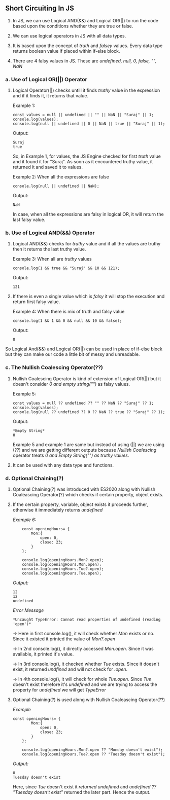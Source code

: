 ## Short Circuiting In JS

1. In JS, we can use Logical AND(&&) and Logical OR(||) to run the code based upon the conditions whether they are true or false.

2. We can use logical operators in JS with all data types.
3. It is based upon the concept of _truth_ and _falsey_ values. Every data type returns boolean value if placed within if-else block.
4. There are 4 falsy values in JS. These are _undefined, null, 0, false, "", NaN_

### a. Use of Logical OR(||) Operator

1.  Logical Operator(||) checks untill it finds _truthy_ value in the expression and if it finds it, it returns that value.

    Example 1:

        const values = null || undefined || "" || NaN || "Suraj" || 1;
        console.log(values);
        console.log(null || undefined || 0 || NaN || true || "Suraj" || 1);

    Output:

        Suraj
        true

    So, in Example 1, for values, the JS Engine checked for first _truth_ value and it found it for "Suraj". As soon as it encountered truthy value, it returned it and saved it to values.

    Example 2: When all the expressions are false

        console.log(null || undefined || NaN);

    Output:

        NaN

    In case, when all the expressions are falsy in logical OR, it will return the last falsy value.

### b. Use of Logical AND(&&) Operator

1.  Logical AND(&&) checks for _truthy_ value and if all the values are truthy then it returns the last truthy value.

    Example 3: When all are _truthy_ values

        console.log(1 && true && "Suraj" && 10 && 121);

    Output:

        121

2.  If there is even a single value which is _falsy_ it will stop the execution and return first falsy value.

    Example 4: When there is mix of truth and falsy value

        console.log(1 && 1 && 0 && null && 10 && false);

    Output:

        0

So Logical And(&&) and Logical OR(||) can be used in place of if-else block but they can make our code a little bit of messy and unreadable.

### c. The Nullish Coalescing Operator(??)

1.  Nullish Coalescing Operator is kind of extension of Logical OR(||) but it doesn't consider _0 and empty string("")_ as falsy values.

    Example 5:

        const values = null ?? undefined ?? "" ?? NaN ?? "Suraj" ?? 1;
        console.log(values);
        console.log(null ?? undefined ?? 0 ?? NaN ?? true ?? "Suraj" ?? 1);

    Output:

        *Empty String*
        0

    Example 5 and example 1 are same but instead of using (||) we are using (??) and we are getting different outputs because _Nullish Coalescing_ operator treats _0 and Empty String("") as truthy values_.

2.  It can be used with any data type and functions.

### d. Optional Chaining(?)

1.  Optional Chaining(?) was introduced with ES2020 along with Nullish Coaleascing Operator(?) which checks if certain property, object exists.
2.  If the certain property, variable, object exists it proceeds further, otherwise it immediately returns _undefined_

    _Example 6:_

            const openingHours= {
                Mon:{
                    open: 0,
                    close: 23;
                }
            };

            console.log(openingHours.Mon?.open);
            console.log(openingHours.Mon.open);
            console.log(openingHours.Tue?.open);
            console.log(openingHours.Tue.open);

    _Output:_

        12
        12
        undefined

    _Error Message_

        *Uncaught TypeError: Cannot read properties of undefined (reading 'open')*

    -> Here in first console.log(), it will check whether _Mon_ exists or no. Since it existed it printed the value of _Mon?.open_

    -> In 2nd console.log(), it directly accessed _Mon.open_. Since it was available, it printed it's value.

    -> In 3rd console.log(), it checked whether _Tue_ exists. Since it doesn't exist, it returned _undfined_ and will not check for _.open_.

    -> In 4th console.log(), it will check for whole _Tue.open_. Since _Tue_ doesn't exist therefore it's _undefined_ and we are trying to access the property for _undefined_ we will get _TypeError_

3.  Optional Chaining(?) is used along with Nullish Coaleascing Operator(??)

    _Example_

        const openingHours= {
                Mon:{
                    open: 0,
                    close: 23;
                }
            };

            console.log(openingHours.Mon?.open ?? "Monday doesn't exist");
            console.log(openingHours.Tue?.open ?? "Tuesday doesn't exist");

    _Output:_

        0
        Tuesday doesn't exist

    Here, since _Tue_ doesn't exist it _returned undefined_ and _undefined ?? "Tuesday doesn't exist"_ returned the later part. Hence the output.
